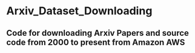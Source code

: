 # Arxiv_Dataset_Downloading
## Code for downloading Arxiv Papers and source code from 2000 to present from Amazon AWS
